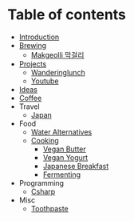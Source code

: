 # Table of contents

- [Introduction](README.md)
- [Brewing](brewing/brewing.md)
  - [Makgeolli 막걸리](brewing/makgeolli.md)
- [Projects](projects/projects.md)
  - [Wanderinglunch](projects/wanderinglunch.md)
  - [Youtube](projects/youtube.md)
- [Ideas](ideas/ideas.md)
- [Coffee](coffee/coffee.md)
- Travel
  - [Japan](travel/japan.md)
- Food
  - [Water Alternatives](food/water-alternatives.md)
  - [Cooking](/food/cooking/cooking.md)
    - [Vegan Butter](/food/cooking/vegan-butter.md)
    - [Vegan Yogurt](/food/cooking/vegan-yogurt.md)
    - [Japanese Breakfast](/food/cooking/japanese-breakfast.md)
    - [Fermenting](/food/cooking/fermenting.md)
- Programming
  - [Csharp](programming/csharp.md)
- Misc
  - [Toothpaste](misc/toothpaste.md)
